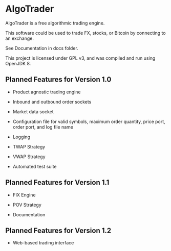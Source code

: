 # AlgoTrader
AlgoTrader is a free algorithmic trading engine.

This software could be used to trade FX, stocks, or Bitcoin by connecting to an exchange.

See Documentation in docs folder.

This project is licensed under GPL v3, and was compiled and run using OpenJDK 8.


Planned Features for Version 1.0
----

* Product agnostic trading engine

* Inbound and outbound order sockets

* Market data socket

* Configuration file for valid symbols, maximum order quantity, price port, order port, and log file name

* Logging

* TWAP Strategy

* VWAP Strategy

* Automated test suite


Planned Features for Version 1.1
----

* FIX Engine

* POV Strategy

* Documentation


Planned Features for Version 1.2
----

* Web-based trading interface
